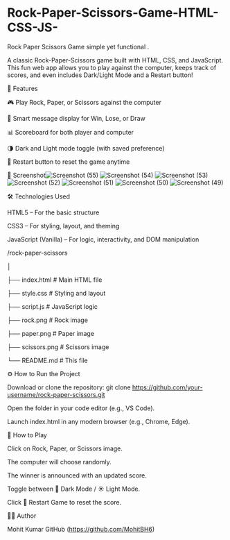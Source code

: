 # Rock-Paper-Scissors-Game-HTML-CSS-JS-

Rock Paper Scissors Game simple yet functional .

A classic Rock-Paper-Scissors game built with HTML, CSS, and JavaScript. This fun web app allows you to play against the computer, keeps track of scores, and even includes Dark/Light Mode and a Restart button!


🚀 Features

🎮 Play Rock, Paper, or Scissors against the computer

🧠 Smart message display for Win, Lose, or Draw

📊 Scoreboard for both player and computer

🌗 Dark and Light mode toggle (with saved preference)

🔄 Restart button to reset the game anytime

📸 Screenshot![Screenshot (55)](https://github.com/user-attachments/assets/5f80e169-86fd-4e44-b2d5-3edd22daa944)
![Screenshot (54)](https://github.com/user-attachments/assets/d6eaae8c-085a-4496-856c-3db7f313b28b)
![Screenshot (53)](https://github.com/user-attachments/assets/d91d22d2-c887-4a39-82b3-bbdf0cd52785)
![Screenshot (52)](https://github.com/user-attachments/assets/97250456-f5a3-4c41-84d5-172fbb86311a)
![Screenshot (51)](https://github.com/user-attachments/assets/742798bc-1154-47c9-8b29-55dca0c8974d)
![Screenshot (50)](https://github.com/user-attachments/assets/37c9581f-a378-4303-a74f-d51b1a68528f)
![Screenshot (49)](https://github.com/user-attachments/assets/9d1ea69d-332e-4d59-b21e-5c59cf736c39)


🛠️ Technologies Used

HTML5 – For the basic structure

CSS3 – For styling, layout, and theming

JavaScript (Vanilla) – For logic, interactivity, and DOM manipulation



/rock-paper-scissors

│

├── index.html          # Main HTML file

├── style.css           # Styling and layout

├── script.js           # JavaScript logic

├── rock.png            # Rock image

├── paper.png           # Paper image

├── scissors.png        # Scissors image

└── README.md           # This file


⚙️ How to Run the Project

Download or clone the repository:
git clone https://github.com/your-username/rock-paper-scissors.git


Open the folder in your code editor (e.g., VS Code).

Launch index.html in any modern browser (e.g., Chrome, Edge).


📌 How to Play

Click on Rock, Paper, or Scissors image.

The computer will choose randomly.

The winner is announced with an updated score.

Toggle between 🌙 Dark Mode / ☀️ Light Mode.

Click 🔄 Restart Game to reset the score.



👨‍💻 Author

Mohit Kumar
GitHub (https://github.com/MohitBH6)


